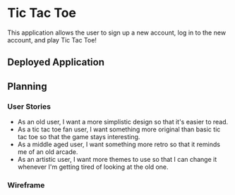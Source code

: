 # Tic Tac Toe

This application allows the user to sign up a new account, log in to the new account, and play Tic Tac Toe!

## Deployed Application

<!-- - [Deployed Client](www.link.com)-->

## Planning

### User Stories

- As an old user, I want a more simplistic design so that it's easier to read.
- As a tic tac toe fan user, I want something more original than basic tic tac toe so that the game stays interesting.
- As a middle aged user, I want something more retro so that it reminds me of an old arcade.
- As an artistic user, I want more themes to use so that I can change it whenever I'm getting tired of looking at the old one.

### Wireframe

<!-- wireframes.jpg from imgur most likely-->

